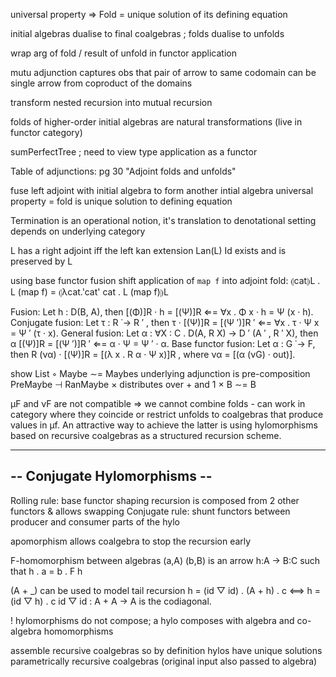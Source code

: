 universal property ⇒ Fold = unique solution of its defining equation

initial algebras dualise to final coalgebras ; folds dualise to unfolds

wrap arg of fold / result of unfold in functor application

mutu adjunction captures obs that pair of arrow to same codomain can be single arrow from coproduct of the domains

transform nested recursion into mutual recursion

folds of higher-order initial algebras are natural transformations (live in functor category)

sumPerfectTree ; need to view type application as a functor

Table of adjunctions: pg 30 "Adjoint folds and unfolds"

fuse left adjoint with initial algebra to form another intial algebra
universal property = fold is unique solution to defining equation

Termination is an operational notion, it's translation to denotational setting depends on underlying category

L has a right adjoint iff the left kan extension Lan(L) Id exists and is preserved by L

using base functor fusion shift application of `map f` into adjoint fold:
⦇cat⦈L . L (map f) = ⦇λcat.'cat' cat . L (map f)⦈L

Fusion: Let h : D(B, A), then
  [(Φ)]R · h = [(Ψ)]R ⇐= ∀x . Φ x · h = Ψ (x · h).
Conjugate fusion: Let τ : R ˙→ R ′ , then
  τ · [(Ψ)]R = [(Ψ ′)]R ′ ⇐= ∀x . τ · Ψ x = Ψ ′ (τ · x).
General fusion: Let α : ∀X : C . D(A, R X) → D ′ (A ′ , R ′ X), then
  α [(Ψ)]R = [(Ψ ′)]R ′ ⇐= α · Ψ = Ψ ′ · α.
Base functor fusion: Let α : G ˙→ F, then
  R (να) · [(Ψ)]R = [(λ x . R α · Ψ x)]R , where να = [(α (νG) · out)].

show List ◦ Maybe ∼= Maybes
underlying adjunction is pre-composition PreMaybe ⊣ RanMaybe
× distributes over + and 1 × B ∼= B

µF and νF are not compatible ⇒ we cannot combine folds - can work in category where they coincide or restrict unfolds to coalgebras that produce values in µf. An attractive way to achieve the latter is using hylomorphisms based on recursive coalgebras as a structured recursion scheme.


-----------------------------
-- Conjugate Hylomorphisms --
-----------------------------


Rolling rule: base functor shaping recursion is composed from 2 other functors & allows swapping
Conjugate rule: shunt functors between producer and consumer parts of the hylo

apomorphism allows coalgebra to stop the recursion early

F-homomorphism between algebras (a,A) (b,B) is an arrow h:A → B:C such that h . a = b . F h

(A + _) can be used to model tail recursion
h = (id ▽ id) . (A + h) . c <==> h = (id ▽ h) . c
id ▽ id : A + A → A is the codiagonal.

! hylomorphisms do not compose; a hylo composes with algebra and co-algebra homomorphisms

assemble recursive coalgebras so by definition hylos have unique solutions
parametrically recursive coalgebras (original input also passed to algebra)
